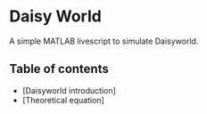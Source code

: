 # Daisy World 
A simple MATLAB livescript to simulate Daisyworld.

## Table of contents
- [Daisyworld introduction]
- [Theoretical equation]
